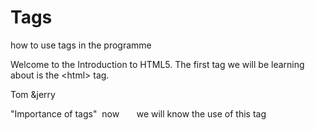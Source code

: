 # Tags
how to use tags in the programme
<!DOCTYPE html>
<html lang="en">

<head>
  <meta charset="UTF-8">
  <title>Welcome</title>
</head>

<body>
  <p>Welcome to the Introduction to HTML5. The first tag we will be learning about is the
    &lt;html&gt; tag.</p>
	<p>
	Tom &amp;jerry 
	</p>
	<p>&quot;Importance of tags&quot;&nbsp; now &nbsp; &nbsp;&nbsp;&nbsp;   we will know  the use of this tag
	</p>
</body>

</html>
